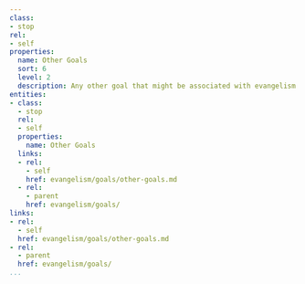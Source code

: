 ```yaml
---
class:
- stop
rel:
- self
properties:
  name: Other Goals
  sort: 6
  level: 2
  description: Any other goal that might be associated with evangelism activities.
entities:
- class:
  - stop
  rel:
  - self
  properties:
    name: Other Goals
  links:
  - rel:
    - self
    href: evangelism/goals/other-goals.md
  - rel:
    - parent
    href: evangelism/goals/
links:
- rel:
  - self
  href: evangelism/goals/other-goals.md
- rel:
  - parent
  href: evangelism/goals/
...
```

